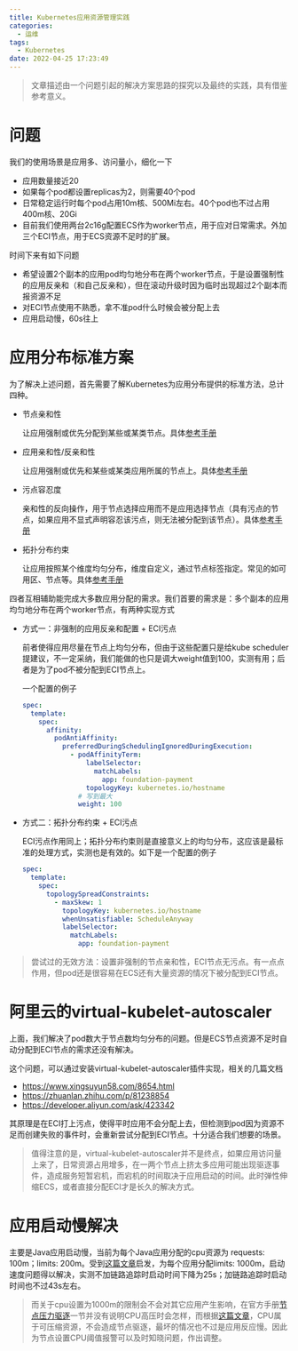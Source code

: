 ```yaml
---
title: Kubernetes应用资源管理实践
categories:
  - 运维
tags:
  - Kubernetes
date: 2022-04-25 17:23:49
---
```


>  文章描述由一个问题引起的解决方案思路的探究以及最终的实践，具有借鉴参考意义。

<!--more-->

# 问题

我们的使用场景是应用多、访问量小，细化一下

- 应用数量接近20
- 如果每个pod都设置replicas为2，则需要40个pod
- 日常稳定运行时每个pod占用10m核、500Mi左右。40个pod也不过占用400m核、20Gi
- 目前我们使用两台2c16g配置ECS作为worker节点，用于应对日常需求。外加三个ECI节点，用于ECS资源不足时的扩展。

时间下来有如下问题

- 希望设置2个副本的应用pod均匀地分布在两个worker节点，于是设置强制性的应用反亲和（和自己反亲和），但在滚动升级时因为临时出现超过2个副本而报资源不足
- 对ECI节点使用不熟悉，拿不准pod什么时候会被分配上去
- 应用启动慢，60s往上

# 应用分布标准方案

为了解决上述问题，首先需要了解Kubernetes为应用分布提供的标准方法，总计四种。

- 节点亲和性

  让应用强制或优先分配到某些或某类节点。具体[参考手册](https://kubernetes.io/zh/docs/tasks/configure-pod-container/assign-pods-nodes-using-node-affinity/)

- 应用亲和性/反亲和性

  让应用强制或优先和某些或某类应用所属的节点上。具体[参考手册](https://kubernetes.io/zh/docs/concepts/scheduling-eviction/assign-pod-node/#inter-pod-affinity-and-anti-affinity)

- 污点容忍度

  亲和性的反向操作，用于节点选择应用而不是应用选择节点（具有污点的节点，如果应用不显式声明容忍该污点，则无法被分配到该节点）。具体[参考手册](https://kubernetes.io/zh/docs/concepts/scheduling-eviction/taint-and-toleration/)

- 拓扑分布约束

  让应用按照某个维度均匀分布，维度自定义，通过节点标签指定。常见的如可用区、节点等。具体[参考手册](https://kubernetes.io/zh/docs/concepts/workloads/pods/pod-topology-spread-constraints/)

四者互相辅助能完成大多数应用分配的需求。我们首要的需求是：多个副本的应用均匀地分布在两个worker节点，有两种实现方式

- 方式一：非强制的应用反亲和配置 + ECI污点

  前者使得应用尽量在节点上均匀分布，但由于这些配置只是给kube scheduler提建议，不一定采纳，我们能做的也只是调大weight值到100，实测有用；后者是为了pod不被分配到ECI节点上。

  一个配置的例子

  ```yaml
  spec:
    template:
      spec:
        affinity:
          podAntiAffinity:
            preferredDuringSchedulingIgnoredDuringExecution:
              - podAffinityTerm:
                  labelSelector:
                    matchLabels:
                      app: foundation-payment
                  topologyKey: kubernetes.io/hostname
                # 写到最大
                weight: 100
  ```

- 方式二：拓扑分布约束 + ECI污点

  ECI污点作用同上；拓扑分布约束则是直接意义上的均匀分布，这应该是最标准的处理方式，实测也是有效的。如下是一个配置的例子

  ```yaml
  spec:
    template:
      spec:
        topologySpreadConstraints:
          - maxSkew: 1
            topologyKey: kubernetes.io/hostname
            whenUnsatisfiable: ScheduleAnyway
            labelSelector:
              matchLabels:
                app: foundation-payment
  ```

> 尝试过的无效方法：设置非强制的节点亲和性，ECI节点无污点。有一点点作用，但pod还是很容易在ECS还有大量资源的情况下被分配到ECI节点。

# 阿里云的virtual-kubelet-autoscaler

上面，我们解决了pod数大于节点数均匀分布的问题。但是ECS节点资源不足时自动分配到ECI节点的需求还没有解决。

这个问题，可以通过安装virtual-kubelet-autoscaler插件实现，相关的几篇文档

- https://www.xingsuyun58.com/8654.html
- https://zhuanlan.zhihu.com/p/81238854
- https://developer.aliyun.com/ask/423342

其原理是在ECI打上污点，使得平时应用不会分配上去，但检测到pod因为资源不足而创建失败的事件时，会重新尝试分配到ECI节点。十分适合我们想要的场景。

> 值得注意的是，virtual-kubelet-autoscaler并不是终点，如果应用访问量上来了，日常资源占用增多，在一两个节点上挤太多应用可能出现驱逐事件，造成服务短暂宕机，而宕机的时间取决于应用启动的时间。此时弹性伸缩ECS，或者直接分配ECI才是长久的解决方式。

# 应用启动慢解决

主要是Java应用启动慢，当前为每个Java应用分配的cpu资源为 requests: 100m；limits: 200m。受到[这篇文章](https://heapdump.cn/article/2429542)启发，为每个应用分配limits: 1000m，启动速度问题得以解决，实测不加链路追踪时启动时间下降为25s；加链路追踪时启动时间也不过43s左右。

> 而关于cpu设置为1000m的限制会不会对其它应用产生影响，在官方手册[节点压力驱逐](https://kubernetes.io/zh/docs/concepts/scheduling-eviction/node-pressure-eviction/)一节并没有说明CPU高压时会怎样，而根据[这篇文章](https://www.1024sou.com/article/288103.html)，CPU属于可压缩资源，不会造成节点驱逐，最坏的情况也不过是应用反应慢。因此为节点设置CPU阈值报警可以及时知晓问题，作出调整。
